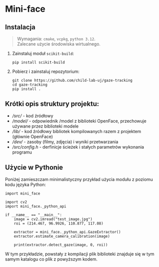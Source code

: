 # Mini-face

## Instalacja
> Wymagania: `cmake`, `vcpkg`, `python 3.12`.<br>
> Zalecane użycie środowiska wirtualnego.
1. Zainstaluj moduł `scikit-build`:
   ```
   pip install scikit-build
   ```
2. Pobierz i zainstaluj repozytorium:
   ```
   git clone https://github.com/child-lab-uj/gaze-tracking
   cd gaze-tracking
   pip install .
   ```


## Krótki opis struktury projektu:
- */src/* - kod źródłowy
- */model/* - odpowiednik /model z biblioteki OpenFace, przechowuje używane przez biblioteki modele
- */lib/* - kod źródłowy bibliotek kompilowanych razem z projektem (głównie OpenFace)
- */dev/* - zasoby (filmy, zdjęcia) i wyniki przetwarzania
- */src/config.h* - derfinicje ścieżek i stałych parametrów wykonania programu


## Użycie w Pythonie
Poniżej zamieszczam minimalistyczny przykład użycia modułu z poziomu kodu języka Python:
```
import mini_face

import cv2
import mini_face._python_api

if __name__ == "__main__":
    image = cv2.imread("test_image.jpg")
    roi = (214.467, 96.9926, 110.877, 117.08)

    extractor = mini_face._python_api.GazeExtractor()
    extractor.estimate_camera_calibration(image)

    print(extractor.detect_gaze(image, 0, roi))
```
W tym przykładzie, powstały z kompilacji plik biblioteki znajduje się w tym samym katalogu co plik z powyższym kodem.
